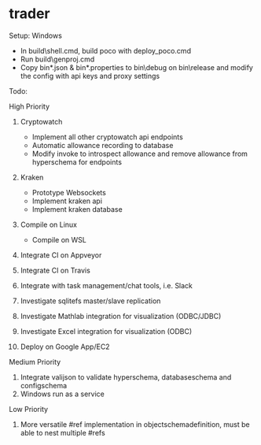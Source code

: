 # trader

Setup:
Windows
- In build\shell.cmd, build poco with deploy_poco.cmd
- Run build\genproj.cmd
- Copy bin\*.json & bin\*.properties to bin\debug on bin\release and modify the config with api keys and proxy settings

Todo:

High Priority
1. Cryptowatch
	- Implement all other cryptowatch api endpoints
	- Automatic allowance recording to database
	- Modify invoke to introspect allowance and remove allowance from hyperschema for endpoints

2. Kraken
	- Prototype Websockets
	- Implement kraken api
	- Implement kraken database
	
3. Compile on Linux
	- Compile on WSL
	
4. Integrate CI on Appveyor

5. Integrate CI on Travis

6. Integrate with task management/chat tools, i.e. Slack

7. Investigate sqlitefs master/slave replication

8. Investigate Mathlab integration for visualization (ODBC/JDBC)

9. Investigate Excel integration for visualization (ODBC)

10. Deploy on Google App/EC2

Medium Priority
1. Integrate valijson to validate hyperschema, databaseschema and configschema
2. Windows run as a service


Low Priority
1. More versatile #ref implementation in objectschemadefinition, must be able to nest multiple #refs
